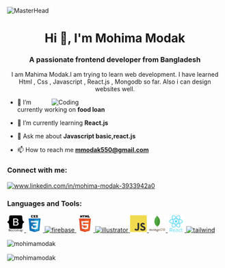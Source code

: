 ![MasterHead](https://images.unsplash.com/photo-1550439062-609e1531270e?q=80&w=1470&auto=format&fit=crop&ixlib=rb-4.0.3&ixid=M3wxMjA3fDB8MHxwaG90by1wYWdlfHx8fGVufDB8fHx8fA%3D%3D)

<h1 align="center">Hi 👋, I'm Mohima Modak</h1>
<h3 align="center">A passionate frontend developer from Bangladesh</h3>
<p align="center">I am Mahima Modak.I am trying to learn web development. I have learned Html , Css , Javascript , React.js , Mongodb so far. Also i can design websites well.</p>
<img align="right" alt="Coding" width="400" src="https://images.pexels.com/photos/4709285/pexels-photo-4709285.jpeg?auto=compress&cs=tinysrgb&w=1260&h=750&dpr=1"></img>

- 🔭 I’m currently working on **food loan**

- 🌱 I’m currently learning **React.js**

- 💬 Ask me about **Javascript basic,react.js**

- 📫 How to reach me **mmodak550@gmail.com**

<h3 align="left">Connect with me:</h3>
<p align="left">
<a href="https://linkedin.com/in/www.linkedin.com/in/mohima-modak-3933942a0" target="blank"><img align="center" src="https://raw.githubusercontent.com/rahuldkjain/github-profile-readme-generator/master/src/images/icons/Social/linked-in-alt.svg" alt="www.linkedin.com/in/mohima-modak-3933942a0" height="30" width="40" /></a>
</p>

<h3 align="left">Languages and Tools:</h3>
<p align="left"> <a href="https://getbootstrap.com" target="_blank" rel="noreferrer"> <img src="https://raw.githubusercontent.com/devicons/devicon/master/icons/bootstrap/bootstrap-plain-wordmark.svg" alt="bootstrap" width="40" height="40"/> </a> <a href="https://www.w3schools.com/css/" target="_blank" rel="noreferrer"> <img src="https://raw.githubusercontent.com/devicons/devicon/master/icons/css3/css3-original-wordmark.svg" alt="css3" width="40" height="40"/> </a> <a href="https://firebase.google.com/" target="_blank" rel="noreferrer"> <img src="https://www.vectorlogo.zone/logos/firebase/firebase-icon.svg" alt="firebase" width="40" height="40"/> </a> <a href="https://www.w3.org/html/" target="_blank" rel="noreferrer"> <img src="https://raw.githubusercontent.com/devicons/devicon/master/icons/html5/html5-original-wordmark.svg" alt="html5" width="40" height="40"/> </a> <a href="https://www.adobe.com/in/products/illustrator.html" target="_blank" rel="noreferrer"> <img src="https://www.vectorlogo.zone/logos/adobe_illustrator/adobe_illustrator-icon.svg" alt="illustrator" width="40" height="40"/> </a> <a href="https://developer.mozilla.org/en-US/docs/Web/JavaScript" target="_blank" rel="noreferrer"> <img src="https://raw.githubusercontent.com/devicons/devicon/master/icons/javascript/javascript-original.svg" alt="javascript" width="40" height="40"/> </a> <a href="https://www.mongodb.com/" target="_blank" rel="noreferrer"> <img src="https://raw.githubusercontent.com/devicons/devicon/master/icons/mongodb/mongodb-original-wordmark.svg" alt="mongodb" width="40" height="40"/> </a> <a href="https://reactjs.org/" target="_blank" rel="noreferrer"> <img src="https://raw.githubusercontent.com/devicons/devicon/master/icons/react/react-original-wordmark.svg" alt="react" width="40" height="40"/> </a> <a href="https://tailwindcss.com/" target="_blank" rel="noreferrer"> <img src="https://www.vectorlogo.zone/logos/tailwindcss/tailwindcss-icon.svg" alt="tailwind" width="40" height="40"/> </a> </p>

<p><img align="center" src="https://github-readme-stats.vercel.app/api/top-langs?username=mohimamodak&show_icons=true&locale=en&layout=compact" alt="mohimamodak" /></p>

<p><img align="center" src="https://github-readme-streak-stats.herokuapp.com/?user=mohimamodak&" alt="mohimamodak" /></p>




